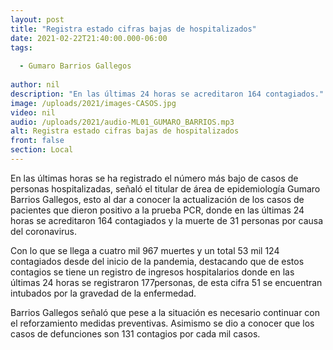 ```yaml
---
layout: post
title: "Registra estado cifras bajas de hospitalizados"
date: 2021-02-22T21:40:00.000-06:00
tags:
  
  - Gumaro Barrios Gallegos
  
author: nil
description: "En las últimas 24 horas se acreditaron 164 contagiados."
image: /uploads/2021/images-CASOS.jpg
video: nil
audio: /uploads/2021/audio-ML01_GUMARO_BARRIOS.mp3
alt: Registra estado cifras bajas de hospitalizados
front: false
section: Local
---
```


En las últimas horas se ha registrado el número más bajo de casos de personas hospitalizadas, señaló el titular de área de epidemiología Gumaro Barrios Gallegos, esto al dar a conocer la actualización de los casos de pacientes que dieron positivo a la prueba PCR, donde en las últimas 24 horas se acreditaron 164 contagiados y la muerte de 31 personas por causa del coronavirus.

Con lo que se llega a cuatro mil 967 muertes y un total 53 mil 124 contagiados desde del inicio de la pandemia, destacando que de estos contagios se tiene un registro de ingresos hospitalarios donde en las últimas 24 horas se registraron 177personas, de esta cifra 51 se encuentran intubados por la gravedad de la enfermedad.

Barrios Gallegos señaló que pese a la situación es necesario continuar con el reforzamiento medidas preventivas. Asimismo se dio a conocer que los casos de defunciones son 131 contagios por cada mil casos.